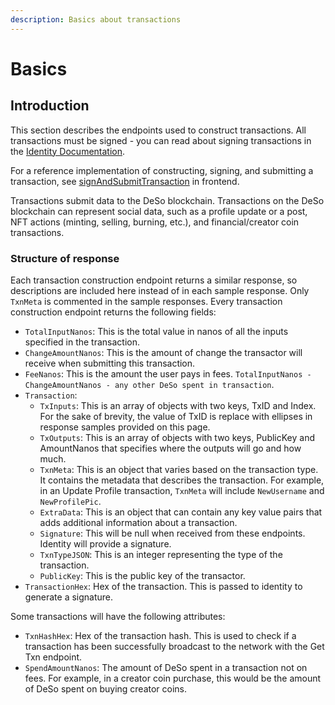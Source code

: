 ```yaml
---
description: Basics about transactions
---
```


# Basics

## Introduction

This section describes the endpoints used to construct transactions. All transactions must be signed - you can read about signing transactions in the [Identity Documentation](../../../identity/iframe-api/endpoints.md#sign).

For a reference implementation of constructing, signing, and submitting a transaction, see [signAndSubmitTransaction](https://github.com/deso-protocol/frontend/blob/e006beb72867f6d48a78adb1d126c66144a4298c/src/app/backend-api.service.ts#L483) in frontend.

Transactions submit data to the DeSo blockchain. Transactions on the DeSo blockchain can represent social data, such as a profile update or a post, NFT actions (minting, selling, burning, etc.), and financial/creator coin transactions.

### Structure of response

Each transaction construction endpoint returns a similar response, so descriptions are included here instead of in each sample response. Only `TxnMeta` is commented in the sample responses. Every transaction construction endpoint returns the following fields:

* `TotalInputNanos`: This is the total value in nanos of all the inputs specified in the transaction.
* `ChangeAmountNanos`: This is the amount of change the transactor will receive when submitting this transaction.
* `FeeNanos`: This is the amount the user pays in fees. `TotalInputNanos - ChangeAmountNanos - any other DeSo spent in transaction`.
* `Transaction`:
  * `TxInputs`: This is an array of objects with two keys, TxID and Index. For the sake of brevity, the value of TxID is replace with ellipses in response samples provided on this page.
  * `TxOutputs`: This is an array of objects with two keys, PublicKey and AmountNanos that specifies where the outputs will go and how much.
  * `TxnMeta`: This is an object that varies based on the transaction type. It contains the metadata that describes the transaction. For example, in an Update Profile transaction, `TxnMeta` will include `NewUsername` and `NewProfilePic`.
  * `ExtraData`: This is an object that can contain any key value pairs that adds additional information about a transaction.
  * `Signature`: This will be null when received from these endpoints. Identity will provide a signature.
  * `TxnTypeJSON`: This is an integer representing the type of the transaction.
  * `PublicKey`: This is the public key of the transactor.
* `TransactionHex`: Hex of the transaction. This is passed to identity to generate a signature.

Some transactions will have the following attributes:

* `TxnHashHex`: Hex of the transaction hash. This is used to check if a transaction has been successfully broadcast to the network with the Get Txn endpoint.
* `SpendAmountNanos`: The amount of DeSo spent in a transaction not on fees. For example, in a creator coin purchase, this would be the amount of DeSo spent on buying creator coins.
